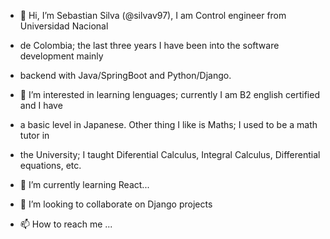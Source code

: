 - 👋 Hi, I’m Sebastian Silva (@silvav97), I am Control engineer from Universidad Nacional 
- de Colombia; the last three years I have been into the software development mainly 
- backend with Java/SpringBoot and Python/Django.

- 👀 I’m interested in learning lenguages; currently I am B2 english certified and I have 
- a basic level in Japanese.  Other thing I like is Maths; I used to be a math tutor in
- the University; I taught Diferential Calculus, Integral Calculus, Differential equations, etc.

- 🌱 I’m currently learning React...

- 💞️ I’m looking to collaborate on Django projects

- 📫 How to reach me ...


